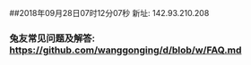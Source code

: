 ##2018年09月28日07时12分07秒 新址: 142.93.210.208
### 兔友常见问题及解答: https://github.com/wanggonging/d/blob/w/FAQ.md
